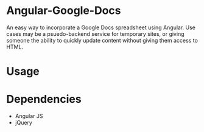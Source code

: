 # Angular-Google-Docs

An easy way to incorporate a Google Docs spreadsheet using Angular. Use cases may be a psuedo-backend service for temporary sites, or giving someone the ability to quickly update content without giving them access to HTML.

# Usage

# Dependencies
- Angular JS
- jQuery
